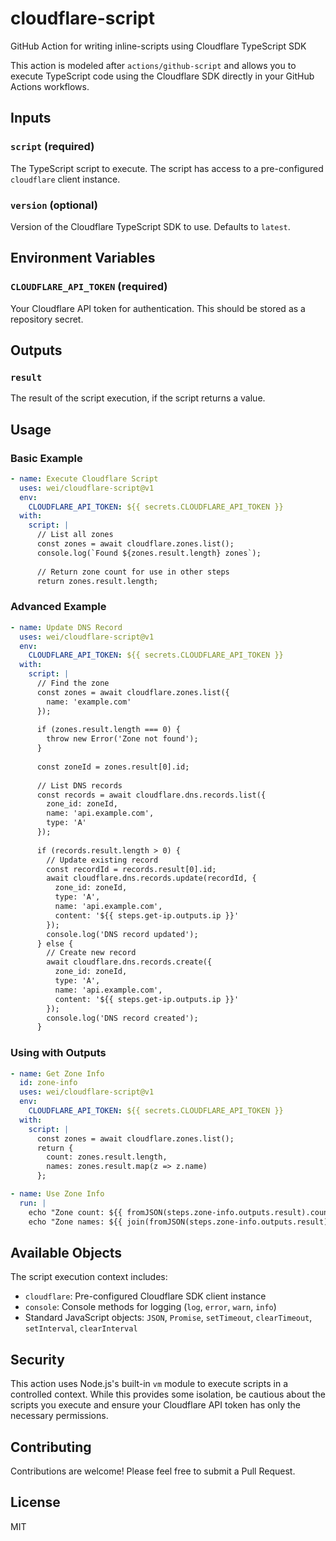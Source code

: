 # cloudflare-script

GitHub Action for writing inline-scripts using Cloudflare TypeScript SDK

This action is modeled after `actions/github-script` and allows you to execute TypeScript code using the Cloudflare SDK directly in your GitHub Actions workflows.

## Inputs

### `script` (required)

The TypeScript script to execute. The script has access to a pre-configured `cloudflare` client instance.

### `version` (optional)

Version of the Cloudflare TypeScript SDK to use. Defaults to `latest`.

## Environment Variables

### `CLOUDFLARE_API_TOKEN` (required)

Your Cloudflare API token for authentication. This should be stored as a repository secret.

## Outputs

### `result`

The result of the script execution, if the script returns a value.

## Usage

### Basic Example

```yaml
- name: Execute Cloudflare Script
  uses: wei/cloudflare-script@v1
  env:
    CLOUDFLARE_API_TOKEN: ${{ secrets.CLOUDFLARE_API_TOKEN }}
  with:
    script: |
      // List all zones
      const zones = await cloudflare.zones.list();
      console.log(`Found ${zones.result.length} zones`);
      
      // Return zone count for use in other steps
      return zones.result.length;
```

### Advanced Example

```yaml
- name: Update DNS Record
  uses: wei/cloudflare-script@v1
  env:
    CLOUDFLARE_API_TOKEN: ${{ secrets.CLOUDFLARE_API_TOKEN }}
  with:
    script: |
      // Find the zone
      const zones = await cloudflare.zones.list({
        name: 'example.com'
      });
      
      if (zones.result.length === 0) {
        throw new Error('Zone not found');
      }
      
      const zoneId = zones.result[0].id;
      
      // List DNS records
      const records = await cloudflare.dns.records.list({
        zone_id: zoneId,
        name: 'api.example.com',
        type: 'A'
      });
      
      if (records.result.length > 0) {
        // Update existing record
        const recordId = records.result[0].id;
        await cloudflare.dns.records.update(recordId, {
          zone_id: zoneId,
          type: 'A',
          name: 'api.example.com',
          content: '${{ steps.get-ip.outputs.ip }}'
        });
        console.log('DNS record updated');
      } else {
        // Create new record
        await cloudflare.dns.records.create({
          zone_id: zoneId,
          type: 'A',
          name: 'api.example.com',
          content: '${{ steps.get-ip.outputs.ip }}'
        });
        console.log('DNS record created');
      }
```

### Using with Outputs

```yaml
- name: Get Zone Info
  id: zone-info
  uses: wei/cloudflare-script@v1
  env:
    CLOUDFLARE_API_TOKEN: ${{ secrets.CLOUDFLARE_API_TOKEN }}
  with:
    script: |
      const zones = await cloudflare.zones.list();
      return {
        count: zones.result.length,
        names: zones.result.map(z => z.name)
      };

- name: Use Zone Info
  run: |
    echo "Zone count: ${{ fromJSON(steps.zone-info.outputs.result).count }}"
    echo "Zone names: ${{ join(fromJSON(steps.zone-info.outputs.result).names, ', ') }}"
```

## Available Objects

The script execution context includes:

- `cloudflare`: Pre-configured Cloudflare SDK client instance
- `console`: Console methods for logging (`log`, `error`, `warn`, `info`)
- Standard JavaScript objects: `JSON`, `Promise`, `setTimeout`, `clearTimeout`, `setInterval`, `clearInterval`

## Security

This action uses Node.js's built-in `vm` module to execute scripts in a controlled context. While this provides some isolation, be cautious about the scripts you execute and ensure your Cloudflare API token has only the necessary permissions.

## Contributing

Contributions are welcome! Please feel free to submit a Pull Request.

## License

MIT
